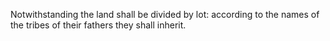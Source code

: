 Notwithstanding the land shall be divided by lot: according to the names of the tribes of their fathers they shall inherit.
